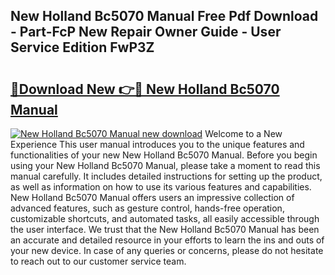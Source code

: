 ## New Holland Bc5070 Manual Free Pdf Download - Part-FcP New Repair Owner Guide - User Service Edition FwP3Z

# <h2><a href="http://bc92720.oget.top/?id=New+Holland+Bc5070+Manual">🔗Download New 👉🔴 New Holland Bc5070 Manual</a></h2>

[![New Holland Bc5070 Manual new download](https://i.imgur.com/5g1atiW.png)](http://bc92720.oget.top/?id=New+Holland+Bc5070+Manual)
Welcome to a New Experience This user manual introduces you to the unique features and functionalities of your new New Holland Bc5070 Manual. Before you begin using your New Holland Bc5070 Manual, please take a moment to read this manual carefully. It includes detailed instructions for setting up the product, as well as information on how to use its various features and capabilities. New Holland Bc5070 Manual offers users an impressive collection of advanced features, such as gesture control, hands-free operation, customizable shortcuts, and automated tasks, all easily accessible through the user interface. We trust that the New Holland Bc5070 Manual has been an accurate and detailed resource in your efforts to learn the ins and outs of your new device. In case of any queries or concerns, please do not hesitate to reach out to our customer service team.
